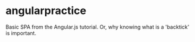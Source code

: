 # angularpractice
Basic SPA from the Angular.js tutorial. Or, why knowing what is a 'backtick' is important. 

